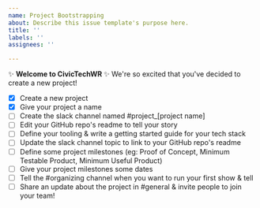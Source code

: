 ```yaml
---
name: Project Bootstrapping
about: Describe this issue template's purpose here.
title: ''
labels: ''
assignees: ''

---
```


:sparkles: **Welcome to CivicTechWR** :sparkles:
We're so excited that you've decided to create a new project! 
- [x] Create a new project
- [x] Give your project a name
- [ ] Create the slack channel named #project_[project name]
- [ ] Edit your GitHub repo's readme to tell your story
- [ ] Define your tooling & write a getting started guide for your tech stack
- [ ] Update the slack channel topic to link to your GitHub repo's readme
- [ ] Define some project milestones (eg: Proof of Concept, Minimum Testable Product, Minimum Useful Product)
- [ ] Give your project milestones some dates
- [ ] Tell the #organizing channel when you want to run your first show & tell
- [ ] Share an update about the project in #general & invite people to join your team!
